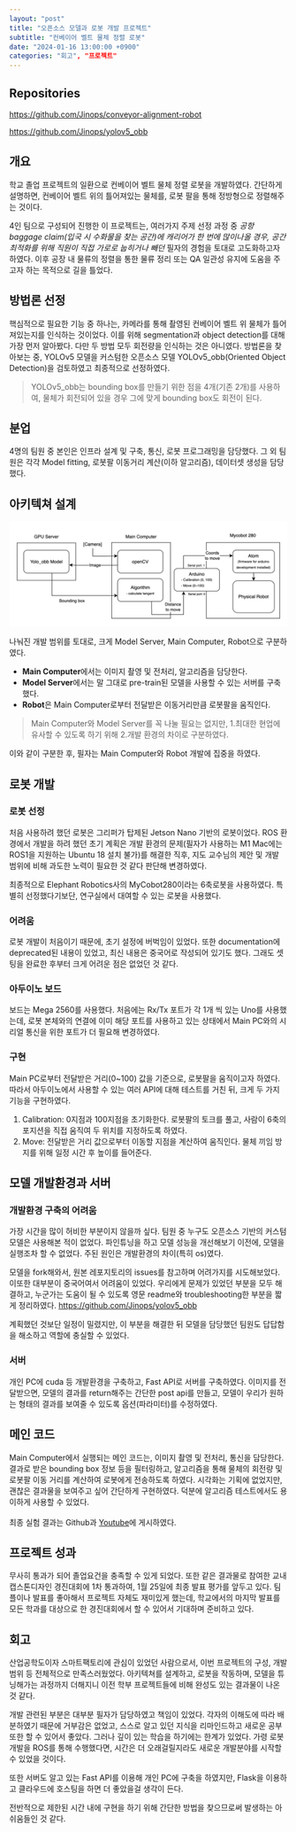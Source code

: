 ```yaml
---
layout: "post"
title: "오픈소스 모델과 로봇 개발 프로젝트"
subtitle: "컨베이어 벨트 물체 정렬 로봇"
date: "2024-01-16 13:00:00 +0900"
categories: "회고", "프로젝트"
---
```


## Repositories
https://github.com/Jinops/conveyor-alignment-robot

https://github.com/Jinops/yolov5_obb

## 개요
학교 졸업 프로젝트의 일환으로 컨베이어 벨트 물체 정렬 로봇을 개발하였다. 간단하게 설명하면, 컨베이어 벨트 위의 틀어져있는 물체를, 로봇 팔을 통해 정방형으로 정렬해주는 것이다.

4인 팀으로 구성되어 진행한 이 프로젝트는, 여러가지 주제 선정 과정 중 *공항 baggage claim(입국 시 수화물을 찾는 공간)에 캐리어가 한 번에 많이나올 경우, 공간 최적화를 위해 직원이 직접 가로로 눕히거나 빼던* 필자의 경험을 토대로 고도화하고자 하였다. 이후  공장 내 물류의 정렬을 통한 물류 정리 또는 QA 일관성 유지에 도움을 주고자 하는 목적으로 길을 틀었다.

## 방법론 선정
핵심적으로 필요한 기능 중 하나는, 카메라를 통해 촬영된 컨베이어 벨트 위 물체가 틀어져있는지를 인식하는 것이었다. 이를 위해 segmentation과 object detection를 대해 가장 먼저 알아봤다. 다만 두 방법 모두 회전량을 인식하는 것은 아니였다. 방법론을 찾아보는 중, YOLOv5 모델을 커스텀한 오픈소스 모델 YOLOv5_obb(Oriented Object Detection)을 검토하였고 최종적으로 선정하였다.

> YOLOv5_obb는 bounding box를 만들기 위한 점을 4개(기존 2개)를 사용하여, 물체가 회전되어 있을 경우 그에 맞게 bounding box도 회전이 된다.

## 분업
4명의 팀원 중 본인은 인프라 설계 및 구축, 통신, 로봇 프로그래밍을 담당했다. 그 외 팀원은 각각 Model fitting, 로봇팔 이동거리 계산(이하 알고리즘), 데이터셋 생성을 담당했다.

## 아키텍쳐 설계
![아키텍쳐](https://github.com/Jinops/conveyor-alignment-robot/raw/main/flow_diagram.png)

나눠진 개발 범위를 토대로, 크게 Model Server, Main Computer, Robot으로 구분하였다. 
- **Main Computer**에서는 이미지 촬영 및 전처리, 알고리즘을 담당한다. 
- **Model Server**에서는 말 그대로 pre-train된 모델을 사용할 수 있는 서버를 구축했다. 
- **Robot**은 Main Computer로부터 전달받은 이동거리만큼 로봇팔을 움직인다. 

> Main Computer와 Model Server를 꼭 나눌 필요는 없지만, 1.최대한 현업에 유사할 수 있도록 하기 위해 2.개발 환경의 차이로 구분하였다.

이와 같이 구분한 후, 필자는 Main Computer와 Robot 개발에 집중을 하였다.

## 로봇 개발

### 로봇 선정
처음 사용하려 했던 로봇은 그리퍼가 탑제된 Jetson Nano 기반의 로봇이었다. ROS 환경에서 개발을 하려 했던 초기 계획은 개발 환경의 문제(필자가 사용하는 M1 Mac에는 ROS1을 지원하는 Ubuntu 18 설치 불가)를 해결한 직후, 지도 교수님의 제안 및 개발 범위에 비해 과도한 노력이 필요한 것 같다 판단해 변경하였다.

최종적으로 Elephant Robotics사의 MyCobot280이라는 6축로봇을 사용하였다. 특별히 선정했다기보단, 연구실에서 대여할 수 있는 로봇을 사용했다.

### 어려움
로봇 개발이 처음이기 때문에, 초기 설정에 버벅임이 있었다. 또한 
documentation에 deprecated된 내용이 있었고, 최신 내용은 중국어로 작성되어 있기도 했다. 그래도 셋팅을 완료한 후부터 크게 어려운 점은 없었던 것 같다. 

### 아두이노 보드
보드는 Mega 2560를 사용했다. 처음에는 Rx/Tx 포트가 각 1개 씩 있는 Uno를 사용했는데, 로봇 본체와의 연결에 이미 해당 포트를 사용하고 있는 상태에서 Main PC와의 시리얼 통신을 위한 포트가 더 필요해 변경하였다.

### 구현
Main PC로부터 전달받은 거리(0~100) 값을 기준으로, 로봇팔을 움직이고자 하였다. 따라서 
아두이노에서 사용할 수 있는 여러 API에 대해 테스트를 거친 뒤, 크게 두 가지 기능을 구현하였다.
1. Calibration: 0지점과 100지점을 초기화한다. 로봇팔의 토크를 풀고, 사람이 6축의 포지션을 직접 움직여 두 위치를 지정하도록 하였다.
2. Move: 전달받은 거리 값으로부터 이동할 지점을 계산하여 움직인다. 물체 끼임 방지를 위해 일정 시간 후 높이를 들어준다.

## 모델 개발환경과 서버
### 개발환경 구축의 어려움 
가장 시간을 많이 허비한 부분이지 않을까 싶다. 팀원 중 누구도 오픈소스 기반의 커스텀 모델은 사용해본 적이 없었다. 파인튜닝을 하고 모델 성능을 개선해보기 이전에, 모델을 실행조차 할 수 없었다. 주된 원인은 개발환경의 차이(특히 os)였다.

모델을 fork해와서, 원본 레포지토리의 issues를 참고하며 어려가지를 시도해보았다. 이또한 대부분이 중국어여서 어려움이 있었다. 우리에게 문제가 있었던 부분을 모두 해결하고, 누군가는 도움이 될 수 있도록 영문 readme와 troubleshooting한 부분을 짧게 정리하였다. 
https://github.com/Jinops/yolov5_obb

계획했던 것보단 일정이 밀렸지만, 이 부분을 해결한 뒤 모델을 담당했던 팀원도 답답함을 해소하고 역할에 충실할 수 있었다.

### 서버
개인 PC에 cuda 등 개발환경을 구축하고, Fast API로 서버를 구축하였다. 이미지를 전달받으면, 모델의 결과를 return해주는 간단한 post api를 만들고, 모델이 우리가 원하는 형태의 결과를 보여줄 수 있도록 옵션(파라미터)를 수정하였다.

## 메인 코드
Main Computer에서 실행되는 메인 코드는, 이미지 촬영 및 전처리, 통신을 담당한다. 결과로 받은 bounding box 정보 등을 필터링하고, 알고리즘을 통해 물체의 회전량 및 로봇팔 이동 거리를 계산하여 로봇에게 전송하도록 하였다. 시각화는 기획에 없었지만, 괜찮은 결과물을 보여주고 싶어 간단하게 구현하였다. 덕분에 알고리즘 테스트에서도 용이하게 사용할 수 있었다.
<br/><br/>
최종 실험 결과는 Github과 [Youtube](https://youtu.be/UYmC-FVZ9Nw?si=A0M36d8f3CrFivbh)에 게시하였다. 

## 프로젝트 성과
무사히 통과가 되어 졸업요건을 충족할 수 있게 되었다. 또한 같은 결과물로 참여한 교내 캡스톤디자인 경진대회에 1차 통과하여, 1월 25일에 최종 발표 평가를 앞두고 있다. 팀플이나 발표를 좋아해서 프로젝트 자체도 재미있게 했는데, 학교에서의 마지막 발표를 모든 학과를 대상으로 한 경진대회에서 할 수 있어서 기대하며 준비하고 있다. 

## 회고
산업공학도이자 스마트팩토리에 관심이 있었던 사람으로서, 이번 프로젝트의 구성, 개발 범위 등 전체적으로 만족스러웠었다. 아키텍쳐를 설계하고, 로봇을 작동하며, 모델을 튜닝해가는 과정까지 더해지니 이전 학부 프로젝트들에 비해 완성도 있는 결과물이 나온 것 같다.

개발 관련된 부분은 대부분 필자가 담당하였고 책임이 있었다. 각자의 이해도에 따라 배분하였기 때문에 거부감은 없었고, 스스로 알고 있던 지식을 리마인드하고 새로운 공부 또한 할 수 있어서 좋았다. 그러나 깊이 있는 학습을 하기에는 한계가 있었다. 가령 로봇 개발을 ROS를 통해 수행했다면, 시간은 더 오래걸릴지라도 새로운 개발분야를 시작할 수 있었을 것이다. 

또한 서버도 알고 있는 Fast API를 이용해 개인 PC에 구축을 하였지만, Flask을 이용하고 클라우드에 호스팅을 하면 더 좋았을걸 생각이 든다. 

전반적으로 제한된 시간 내에 구현을 하기 위해 간단한 방법을 찾으므로써 발생하는 아쉬움들인 것 같다.
